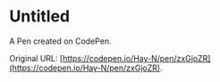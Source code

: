 # Untitled

A Pen created on CodePen.

Original URL: [https://codepen.io/Hay-N/pen/zxGjoZR](https://codepen.io/Hay-N/pen/zxGjoZR).

